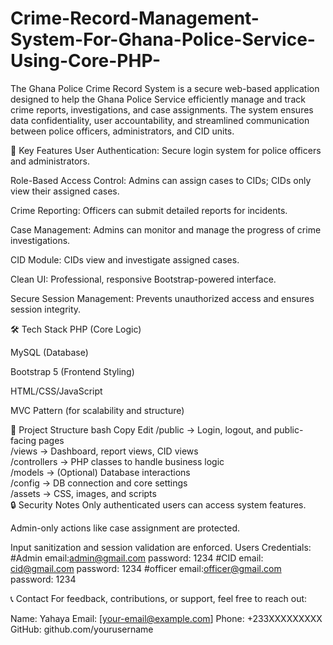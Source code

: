 # Crime-Record-Management-System-For-Ghana-Police-Service-Using-Core-PHP-
The Ghana Police Crime Record System is a secure web-based application designed to help the Ghana Police Service efficiently manage and track crime reports, investigations, and case assignments. The system ensures data confidentiality, user accountability, and streamlined communication between police officers, administrators, and CID units.

🔐 Key Features
User Authentication: Secure login system for police officers and administrators.

Role-Based Access Control: Admins can assign cases to CIDs; CIDs only view their assigned cases.

Crime Reporting: Officers can submit detailed reports for incidents.

Case Management: Admins can monitor and manage the progress of crime investigations.

CID Module: CIDs view and investigate assigned cases.

Clean UI: Professional, responsive Bootstrap-powered interface.

Secure Session Management: Prevents unauthorized access and ensures session integrity.

🛠️ Tech Stack
PHP (Core Logic)

MySQL (Database)

Bootstrap 5 (Frontend Styling)

HTML/CSS/JavaScript

MVC Pattern (for scalability and structure)

📁 Project Structure
bash
Copy
Edit
/public         → Login, logout, and public-facing pages  
/views          → Dashboard, report views, CID views  
/controllers    → PHP classes to handle business logic  
/models         → (Optional) Database interactions  
/config         → DB connection and core settings  
/assets         → CSS, images, and scripts  
🔒 Security Notes
Only authenticated users can access system features.

Admin-only actions like case assignment are protected.

Input sanitization and session validation are enforced.
Users Credentials:
#Admin
email:admin@gmail.com
password: 1234
#CID
email: cid@gmail.com
password: 1234
#officer
email:officer@gmail.com
password: 1234

📞 Contact
For feedback, contributions, or support, feel free to reach out:

Name: Yahaya
Email: [your-email@example.com]
Phone: +233XXXXXXXXX
GitHub: github.com/yourusername
